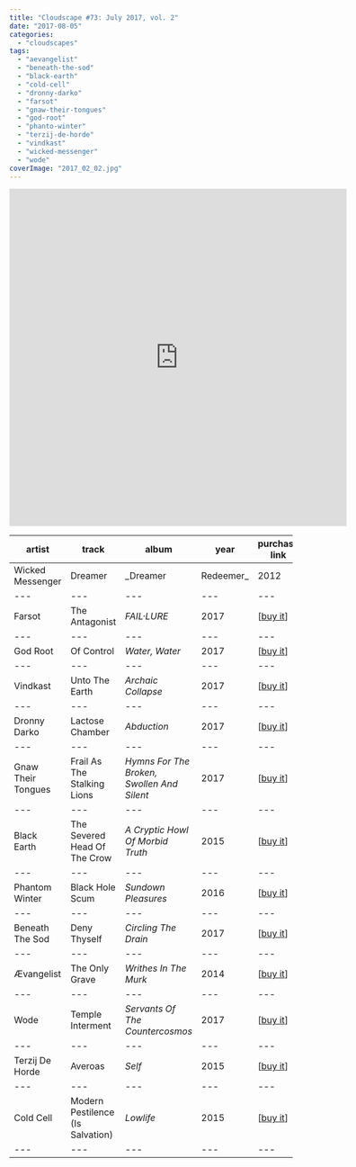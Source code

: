```yaml
---
title: "Cloudscape #73: July 2017, vol. 2"
date: "2017-08-05"
categories: 
  - "cloudscapes"
tags: 
  - "aevangelist"
  - "beneath-the-sod"
  - "black-earth"
  - "cold-cell"
  - "dronny-darko"
  - "farsot"
  - "gnaw-their-tongues"
  - "god-root"
  - "phanto-winter"
  - "terzij-de-horde"
  - "vindkast"
  - "wicked-messenger"
  - "wode"
coverImage: "2017_02_02.jpg"
---
```


<iframe src="https://www.mixcloud.com/widget/iframe/?feed=https%3A%2F%2Fwww.mixcloud.com%2Feveningoflight%2Fcloudscape-73-july-2017-vol-2%2F&amp;light=1" width="600" height="600" frameborder="0"></iframe>

| **artist** | **track** | **album** | **year** | **purchase link** |
| --- | --- | --- | --- | --- |
| Wicked Messenger | Dreamer | _Dreamer|Redeemer_ | 2012 | \[[buy it](https://plaguerecordings.bandcamp.com/album/dreamer-redeemer)\] |
| --- | --- | --- | --- | --- |
| Farsot | The Antagonist | _FAIL·LURE_ | 2017 | \[[buy it](https://farsot.bandcamp.com/album/fail-lure)\] |
| --- | --- | --- | --- | --- |
| God Root | Of Control | _Water, Water_ | 2017 | \[[buy it](https://handeye.bandcamp.com/album/water-water)\] |
| --- | --- | --- | --- | --- |
| Vindkast | Unto The Earth | _Archaic Collapse_ | 2017 | \[[buy it](https://avantgardemusic.bandcamp.com/album/archaic-collapse)\] |
| --- | --- | --- | --- | --- |
| Dronny Darko | Lactose Chamber | _Abduction_ | 2017 | \[[buy it](https://cryochamber.bandcamp.com/album/abduction)\] |
| --- | --- | --- | --- | --- |
| Gnaw Their Tongues | Frail As The Stalking Lions | _Hymns For The Broken, Swollen And Silent_ | 2017 | \[[buy it](https://gnawtheirtongues.bandcamp.com/album/hymns-for-the-broken-swollen-and-silent)\] |
| --- | --- | --- | --- | --- |
| Black Earth | The Severed Head Of The Crow | _A Cryptic Howl Of Morbid Truth_ | 2015 | \[[buy it](https://blackearthband.bandcamp.com/album/a-cryptic-howl-of-morbid-truth)\] |
| --- | --- | --- | --- | --- |
| Phantom Winter | Black Hole Scum | _Sundown Pleasures_ | 2016 | \[[buy it](https://goldenantennarecords.bandcamp.com/album/sundown-pleasures)\] |
| --- | --- | --- | --- | --- |
| Beneath The Sod | Deny Thyself | _Circling The Drain_ | 2017 | \[[buy it](https://fortevilfruit.bandcamp.com/album/circling-the-drain)\] |
| --- | --- | --- | --- | --- |
| Ævangelist | The Only Grave | _Writhes In The Murk_ | 2014 | \[[buy it](https://dmp666.bandcamp.com/album/writhes-in-the-murk)\] |
| --- | --- | --- | --- | --- |
| Wode | Temple Interment | _Servants Of The Countercosmos_ | 2017 | \[[buy it](https://avantgardemusic.bandcamp.com/album/servants-of-the-countercosmos)\] |
| --- | --- | --- | --- | --- |
| Terzij De Horde | Averoas | _Self_ | 2015 | \[[buy it](https://terzijdehorde.bandcamp.com/album/self-2)\] |
| --- | --- | --- | --- | --- |
| Cold Cell | Modern Pestilence (Is Salvation) | _Lowlife_ | 2015 | \[[buy it](https://avantgardemusic.bandcamp.com/album/lowlife)\] |
| --- | --- | --- | --- | --- |
